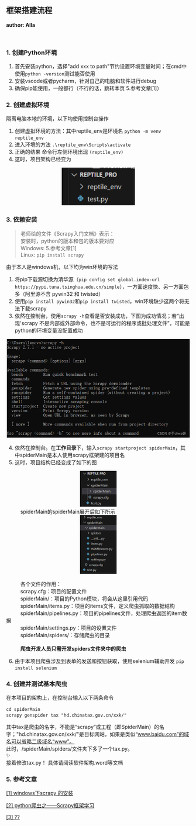 ## 框架搭建流程

**author: Alla**

<br/>

### 1. 创建Python环境
1. 首先安装python，选择"add xxx to path"节约设置环境变量时间；在cmd中使用`python -version`测试能否使用
2. 安装vscode或者pycharm，针对自己的电脑和软件进行debug
3. 确保pip能使用，一般都行（不行的话，跳转本页 5.参考文章[1]）

### 2. 创建虚拟环境
隔离电脑本地的环境，以下均使用控制台操作
1. 创建虚拟环境的方法：其中reptile_env是环境名
`python -m venv reptile_env`
2. 进入环境的方法
 `.\reptile_env\Scripts\activate`
3. 正确的结果
命令行左侧环境出现 `(reptile_env)`
4. 这时，项目架构已经变为
<div align=center><img src="./素材/项目架构图.png" style="width:200px;"/></div>

### 3. 依赖安装
> 老师给的文件《Scrapy入门文档》表示：<br/>
安装时，python的版本和包的版本要对应<br/>
Windows: 5.参考文章[1] <br/>
Linux: `pip install scrapy`

由于本人是windows机，以下均为win环境的写法

1. 将pip下载源切换为清华源（`pip config set global.index-url https://pypi.tuna.tsinghua.edu.cn/simple`），一方面速度快、另一方面包多（阿里源不含 pywin32 和 twisted）
2. 使用`pip install pywin32`和`pip install twisted`，win环境缺少这两个将无法下载scrapy
3. 依然在控制台，使用`scrapy -h`查看是否安装成功，下图为成功情况；若“出现'scrapy 不是内部或外部命令，也不是可运行的程序或批处理文件”，可能是python的环境变量没配置成功
<div align=center><img src="./素材/scrapy安装.png" style="width:500px;"/></div>

4. 依然在控制台。在**工作目录**下，输入`scrapy startproject spiderMain`，其中spiderMain是本人使用scrapy框架建的项目名
5. 这时，项目结构已经变成了如下的图<br/>
<div align=center><img src="./素材/简约结构.png" style="width:100px;"/></div>
&emsp;&emsp;&ensp; spiderMain的spiderMain展开后如下所示<br/>
<div align=center><img src="./素材/详细结构.png" style="width:100px;"/></div>

&emsp;&emsp;&ensp; 各个文件的作用：<br/>
&emsp;&emsp;&ensp; scrapy.cfg：项目的配置文件 <br/>
&emsp;&emsp;&ensp; spiderMain/：项目的Python模块，将会从这里引用代码 <br/>
&emsp;&emsp;&ensp; spiderMain/items.py：项目的items文件，定义爬虫抓取的数据结构 <br/>
&emsp;&emsp;&ensp; spiderMain/pipelines.py：项目的pipelines文件，处理爬虫返回的item数据 <br/>
&emsp;&emsp;&ensp; spiderMain/settings.py：项目的设置文件 <br/>
&emsp;&emsp;&ensp; spiderMain/spiders/：存储爬虫的目录 <br/>
 <br/>
&emsp;&emsp;&ensp; **爬虫开发人员只需开发spiders文件夹中的爬虫**

6. 由于本项目爬虫涉及到表单的发送和按钮获取，使用selenium辅助开发
`pip install selenium`

### 4. 创建并测试基本爬虫
在本项目的架构上，在控制台输入以下两条命令
```shell
cd spiderMain
scrapy genspider tax "hd.chinatax.gov.cn/xxk/"
```
其中tax是爬虫的名字，不能是“scrapy”或工程（即SpiderMain）的名字；"hd.chinatax.gov.cn/xxk/"是目标网站，如果是类似“www.baidu.com”的域名可以省略二级域名“www”。<br>
此时，/spiderMain/spiders/文件夹下多了一个tax.py。<br>
✨<br>
接着修改tax.py！
具体请阅读软件架构.word等文档<br>

### 5. 参考文章
[[1] windows下scrapy 的安装](http://www.cnblogs.com/tigerm/p/scrapy.html)

[[2] python爬虫之——Scrapy框架学习](https://blog.csdn.net/qq_50520874/article/details/128457878)

[[3] ??](htt)